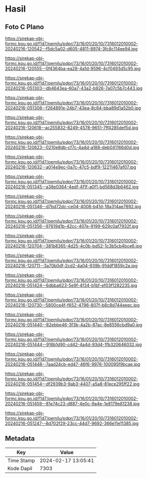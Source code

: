# Hasil

## Foto C Plano

https://sirekap-obj-formc.kpu.go.id/f1d7/pemilu/pdpr/73/16/01/20/10/7316012010002-20240216-120542--f5dc5a02-d605-4811-8974-3fc8c114ee94.jpg

https://sirekap-obj-formc.kpu.go.id/f1d7/pemilu/pdpr/73/16/01/20/10/7316012010002-20240216-120555--0f4364ba-ea28-4a1d-9596-4cf0493d5c95.jpg

https://sirekap-obj-formc.kpu.go.id/f1d7/pemilu/pdpr/73/16/01/20/10/7316012010002-20240216-051303--db4643ea-60a7-43a2-b926-7a07c5b7c443.jpg

https://sirekap-obj-formc.kpu.go.id/f1d7/pemilu/pdpr/73/16/01/20/10/7316012010002-20240216-051308--f264891e-24b7-43ea-8c64-bba89d1a52b0.jpg

https://sirekap-obj-formc.kpu.go.id/f1d7/pemilu/pdpr/73/16/01/20/10/7316012010002-20240216-120618--ac255832-8249-4578-9651-7ff4285def5d.jpg

https://sirekap-obj-formc.kpu.go.id/f1d7/pemilu/pdpr/73/16/01/20/10/7316012010002-20240216-120623--0210e8db-cf7c-4a4d-a188-deb041166d0d.jpg

https://sirekap-obj-formc.kpu.go.id/f1d7/pemilu/pdpr/73/16/01/20/10/7316012010002-20240216-120632--a014e9ec-0a7c-47c5-bdf9-12211467af07.jpg

https://sirekap-obj-formc.kpu.go.id/f1d7/pemilu/pdpr/73/16/01/20/10/7316012010002-20240216-051345--a38e0364-4edf-4f1f-a0f1-bd568d3b6462.jpg

https://sirekap-obj-formc.kpu.go.id/f1d7/pemilu/pdpr/73/16/01/20/10/7316012010002-20240216-051346--d7bd72dc-ce04-4008-b41d-18a314ae7892.jpg

https://sirekap-obj-formc.kpu.go.id/f1d7/pemilu/pdpr/73/16/01/20/10/7316012010002-20240216-051356--97619d1b-42cc-407e-9199-629c0af7932f.jpg

https://sirekap-obj-formc.kpu.go.id/f1d7/pemilu/pdpr/73/16/01/20/10/7316012010002-20240216-120704--381b8365-4d25-4c0b-bd52-1c3b5cb4bce6.jpg

https://sirekap-obj-formc.kpu.go.id/f1d7/pemilu/pdpr/73/16/01/20/10/7316012010002-20240216-120711--3a70b0df-2cd2-4a04-939b-91ddf1859c2a.jpg

https://sirekap-obj-formc.kpu.go.id/f1d7/pemilu/pdpr/73/16/01/20/10/7316012010002-20240216-051424--6dbba623-5e9f-4f34-b1bf-ef03f1282235.jpg

https://sirekap-obj-formc.kpu.go.id/f1d7/pemilu/pdpr/73/16/01/20/10/7316012010002-20240216-120730--5800ce4f-f652-4796-807f-b8c8d744eeec.jpg

https://sirekap-obj-formc.kpu.go.id/f1d7/pemilu/pdpr/73/16/01/20/10/7316012010002-20240216-051440--82ebbe46-3f3b-4a2b-87ac-8e8556cbd9a0.jpg

https://sirekap-obj-formc.kpu.go.id/f1d7/pemilu/pdpr/73/16/01/20/10/7316012010002-20240216-051444--916b1d90-cd42-4a4d-93d4-1fb320646032.jpg

https://sirekap-obj-formc.kpu.go.id/f1d7/pemilu/pdpr/73/16/01/20/10/7316012010002-20240216-051448--7aad24cb-ed47-46f6-9976-100095f9bcae.jpg

https://sirekap-obj-formc.kpu.go.id/f1d7/pemilu/pdpr/73/16/01/20/10/7316012010002-20240216-051454--df2939b3-9ab3-4407-a5a8-81ece295ff22.jpg

https://sirekap-obj-formc.kpu.go.id/f1d7/pemilu/pdpr/73/16/01/20/10/7316012010002-20240216-051459--81e74c23-d887-4e0c-9a4e-1e8179e81238.jpg

https://sirekap-obj-formc.kpu.go.id/f1d7/pemilu/pdpr/73/16/01/20/10/7316012010002-20240216-051247--8d702f29-23cc-44d7-9692-366e11e11385.jpg


## Metadata

| Key        | Value               |
| ---------- | ------------------- |
| Time Stamp | 2024-02-17 13:05:41 |
| Kode Dapil | 7303                |



